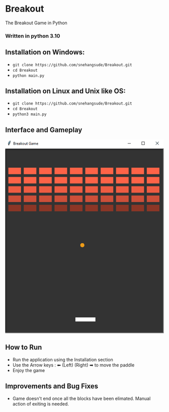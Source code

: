 # Breakout
The Breakout Game in Python

### Written in python 3.10 

## Installation on Windows:
* `git clone https://github.com/snehangsude/Breakout.git`
* `cd Breakout`
* `python main.py`

## Installation on Linux and Unix like OS:
* `git clone https://github.com/snehangsude/Breakout.git`
* `cd Breakout`
* `python3 main.py`

## Interface and Gameplay
<img src="images/Watermark.gif">

## How to Run

* Run the application using the Installation section
* Use the Arrow keys : ⬅ (Left) (Right) ➡ to move the paddle
* Enjoy the game

## Improvements and Bug Fixes
* Game doesn't end once all the blocks have been elimated. Manual action of exiting is needed.
